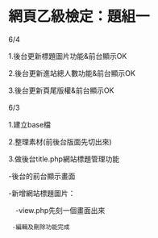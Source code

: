# 網頁乙級檢定：題組一

6/4

1.後台更新標題圖片功能&前台顯示OK

2.後台更新進站總人數功能&前台顯示OK

3.後台更新頁尾版權&前台顯示OK

6/3　

1.建立base檔

2.整理素材(前後台版面先切出來)

3.做後台title.php網站標題管理功能

   -後台的前台顯示畫面

   -新增網站標題圖片：

   　-view.php先刻一個畫面出來

     -編輯及刪除功能完成


